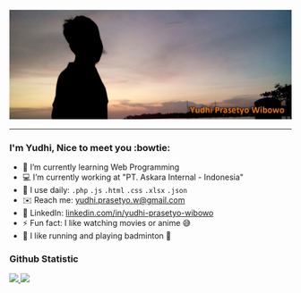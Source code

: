 <a href="https://id.linkedin.com/in/yudhi-prasetyo-wibowo?_l=en_US" target="_blank"><img src="yudhipw.jpg"/></a>
<hr></hr>

### I'm Yudhi, Nice to meet you :bowtie:

- :book: I’m currently learning Web Programming
- :computer: I’m currently working at "PT. Askara Internal - Indonesia"
- :wrench: I use daily: `.php` `.js` `.html` `.css` `.xlsx` `.json`
- :envelope: Reach me: [yudhi.prasetyo.w@gmail.com](mailto:yudhi.prasetyo.w@gmail.com)
- :briefcase: LinkedIn: [linkedin.com/in/yudhi-prasetyo-wibowo](https://id.linkedin.com/in/yudhi-prasetyo-wibowo?_l=en_US)
- :zap: Fun fact: I like watching movies or anime :sweat_smile:
- :athletic_shoe: I like running and playing badminton :badminton:

### Github Statistic
<p align="left">
  <a href="https://github.com/yudhibk">
    <img height="180em" src="https://github-readme-stats-eight-theta.vercel.app/api?username=yudhibk&show_icons=true&theme=algolia&include_all_commits=true&count_private=true"/>
    <img height="180em" src="https://github-readme-stats-eight-theta.vercel.app/api/top-langs/?username=yudhibk&layout=compact&theme=algolia"/>
  </a>
</p>
